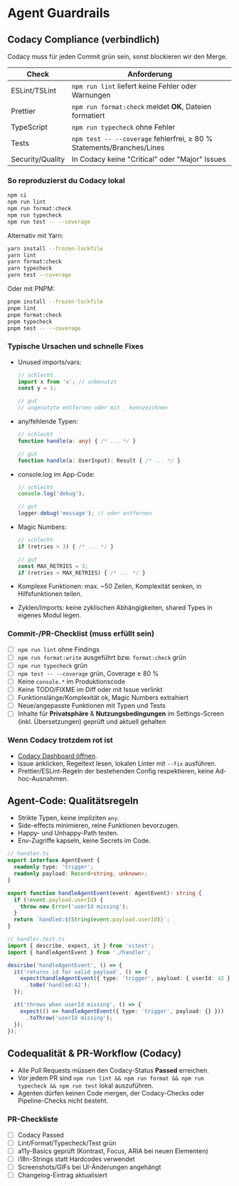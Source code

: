 # Agent Guardrails

## Codacy Compliance (verbindlich)

Codacy muss für jeden Commit grün sein, sonst blockieren wir den Merge.

| Check | Anforderung |
| --- | --- |
| ESLint/TSLint | `npm run lint` liefert keine Fehler oder Warnungen |
| Prettier | `npm run format:check` meldet **OK**, Dateien formatiert |
| TypeScript | `npm run typecheck` ohne Fehler |
| Tests | `npm test -- --coverage` fehlerfrei, ≥ 80 % Statements/Branches/Lines |
| Security/Quality | In Codacy keine "Critical" oder "Major" Issues |

### So reproduzierst du Codacy lokal

```bash
npm ci
npm run lint
npm run format:check
npm run typecheck
npm run test -- --coverage
```

Alternativ mit Yarn:

```bash
yarn install --frozen-lockfile
yarn lint
yarn format:check
yarn typecheck
yarn test --coverage
```

Oder mit PNPM:

```bash
pnpm install --frozen-lockfile
pnpm lint
pnpm format:check
pnpm typecheck
pnpm test -- --coverage
```

### Typische Ursachen und schnelle Fixes

- Unused imports/vars:

  ```ts
  // schlecht
  import x from 'x'; // unbenutzt
  const y = 1;

  // gut
  // ungenutzte entfernen oder mit _ kennzeichnen
  ```

- any/fehlende Typen:

  ```ts
  // schlecht
  function handle(a: any) { /* ... */ }

  // gut
  function handle(a: UserInput): Result { /* ... */ }
  ```

- console.log im App-Code:

  ```ts
  // schlecht
  console.log('debug');

  // gut
  logger.debug('message'); // oder entfernen
  ```

- Magic Numbers:

  ```ts
  // schlecht
  if (retries > 3) { /* ... */ }

  // gut
  const MAX_RETRIES = 3;
  if (retries > MAX_RETRIES) { /* ... */ }
  ```

- Komplexe Funktionen: max. ~50 Zeilen, Komplexität senken, in Hilfsfunktionen teilen.
- Zyklen/Imports: keine zyklischen Abhängigkeiten, shared Types in eigenes Modul legen.

### Commit-/PR-Checklist (muss erfüllt sein)

- [ ] `npm run lint` ohne Findings
- [ ] `npm run format:write` ausgeführt bzw. `format:check` grün
- [ ] `npm run typecheck` grün
- [ ] `npm test -- --coverage` grün, Coverage ≥ 80 %
- [ ] Keine `console.*` im Produktionscode
- [ ] Keine TODO/FIXME im Diff oder mit Issue verlinkt
- [ ] Funktionslänge/Komplexität ok, Magic Numbers extrahiert
- [ ] Neue/angepasste Funktionen mit Typen und Tests
- [ ] Inhalte für **Privatsphäre** & **Nutzungsbedingungen** im Settings-Screen (inkl. Übersetzungen) geprüft und aktuell gehalten

### Wenn Codacy trotzdem rot ist

- [Codacy Dashboard öffnen](https://app.codacy.com/gh/<ORG>/<REPO>).
- Issue anklicken, Regeltext lesen, lokalen Linter mit `--fix` ausführen.
- Prettier/ESLint-Regeln der bestehenden Config respektieren, keine Ad-hoc-Ausnahmen.

## Agent-Code: Qualitätsregeln

- Strikte Typen, keine impliziten `any`.
- Side-effects minimieren, reine Funktionen bevorzugen.
- Happy- und Unhappy-Path testen.
- Env-Zugriffe kapseln, keine Secrets im Code.

```ts
// handler.ts
export interface AgentEvent {
  readonly type: 'trigger';
  readonly payload: Record<string, unknown>;
}

export function handleAgentEvent(event: AgentEvent): string {
  if (!event.payload.userId) {
    throw new Error('userId missing');
  }
  return `handled:${String(event.payload.userId)}`;
}

// handler.test.ts
import { describe, expect, it } from 'vitest';
import { handleAgentEvent } from './handler';

describe('handleAgentEvent', () => {
  it('returns id for valid payload', () => {
    expect(handleAgentEvent({ type: 'trigger', payload: { userId: 42 } }))
      .toBe('handled:42');
  });

  it('throws when userId missing', () => {
    expect(() => handleAgentEvent({ type: 'trigger', payload: {} }))
      .toThrow('userId missing');
  });
});
```

## Codequalität & PR-Workflow (Codacy)

- Alle Pull Requests müssen den Codacy-Status **Passed** erreichen.
- Vor jedem PR sind `npm run lint && npm run format && npm run typecheck && npm run test` lokal auszuführen.
- Agenten dürfen keinen Code mergen, der Codacy-Checks oder Pipeline-Checks nicht besteht.

### PR-Checkliste
- [ ] Codacy Passed
- [ ] Lint/Format/Typecheck/Test grün
- [ ] a11y-Basics geprüft (Kontrast, Focus, ARIA bei neuen Elementen)
- [ ] i18n-Strings statt Hardcodes verwendet
- [ ] Screenshots/GIFs bei UI-Änderungen angehängt
- [ ] Changelog-Eintrag aktualisiert
